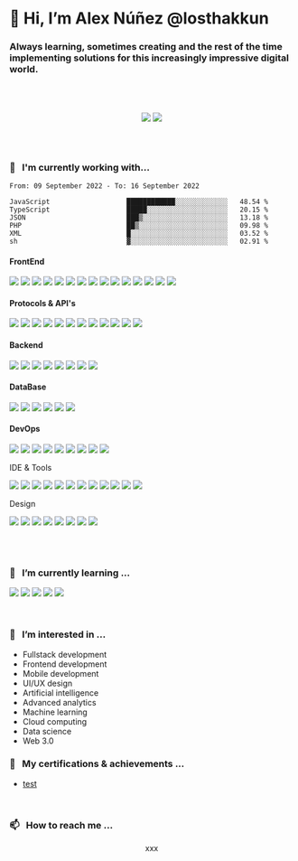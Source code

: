 <!-- ======================================================================= -->
<!-- Introduction -->

# 👋 Hi, I’m Alex Núñez @losthakkun

### Always learning, sometimes creating and the rest of the time implementing solutions for this increasingly impressive digital world.

<!-- ======================================================================= -->

<br />

<!-- ======================================================================= -->
<!-- Stats -->

<br />
	<p align="center">
		<div align=center>
			<img align="center"  src="https://github-readme-stats.vercel.app/api?username=losthakkun&theme=dark&hide_border=true&show_icons=true&count_private=true" />
			<img align="center" src="https://github-readme-streak-stats.herokuapp.com?user=losthakkun&theme=dark&hide_border=true&date_format=M%20j%5B%2C%20Y%5D" />
		</div>
	</p>
<br />

<!-- ======================================================================= -->

<br />

<!-- ======================================================================= -->
<!-- Working on -->

### 🎳 <Text>&nbsp;</Text> I'm currently working with...

<!--START_SECTION:waka-->

```text
From: 09 September 2022 - To: 16 September 2022

JavaScript                   ████████████░░░░░░░░░░░░░   48.54 %
TypeScript                   █████░░░░░░░░░░░░░░░░░░░░   20.15 %
JSON                         ███▒░░░░░░░░░░░░░░░░░░░░░   13.18 %
PHP                          ██▒░░░░░░░░░░░░░░░░░░░░░░   09.98 %
XML                          █░░░░░░░░░░░░░░░░░░░░░░░░   03.52 %
sh                           ▓░░░░░░░░░░░░░░░░░░░░░░░░   02.91 %
```

<!--END_SECTION:waka-->

<!--List of current skills-->
#### FrontEnd

<p align="left">
	<img src="https://img.shields.io/badge/React-61DAFB?logo=react&logoColor=black" />
	<img src="https://img.shields.io/badge/-React%20Native-61DAFB?style=flat-square&logo=react&logoColor=white" />
	<img src="https://img.shields.io/badge/Expo-0F0F0F?logo=expo&logoColor=white" />
	<img src="https://img.shields.io/badge/Next.js-0F0F0F?logo=next.js&logoColor=white" />
	<img src="https://img.shields.io/badge/-Flutter-02569B?style=flat-square&logo=flutter&logoColor=white" />
	<img src="https://img.shields.io/badge/-Angular-DD0031?style=flat-square&logo=angular&logoColor=white" />
	<img src="https://img.shields.io/badge/-Ionic-3880FF?style=flat-square&logo=ionic&logoColor=white" />
	<img src="https://img.shields.io/badge/-Bootstrap-563D7C?style=flat-square&logo=bootstrap&logoColor=white" />
	<img src="https://img.shields.io/badge/-Tailwind-38B2AC?style=flat-square&logo=tailwind-css&logoColor=white" />
	<img src="https://img.shields.io/badge/HTML5-E34F26?logo=html5&logoColor=white" />
	<img src="https://img.shields.io/badge/CSS3-1572B6?logo=css3&logoColor=white" />
	<img src="https://img.shields.io/badge/JavaScript-F7DF1E?logo=javascript&logoColor=black" />
	<img src="https://img.shields.io/badge/Redux-764ABC?logo=redux&logoColor=white" />
	<img src="https://img.shields.io/badge/Styled_Components-DB7093?logo=styled-components&logoColor=white" />
	<img src="https://img.shields.io/badge/TypeScript-007ACC?logo=typescript&logoColor=white" />
</p>

#### Protocols & API's

<p align="left">
	<img src="https://img.shields.io/badge/REST-02569B?logo=rest&logoColor=white" />
	<img src="https://img.shields.io/badge/XML-02569B?logo=xml&logoColor=white" />
	<img src="https://img.shields.io/badge/GraphQL-E10098?logo=graphql&logoColor=white" />
	<img src="https://img.shields.io/badge/JSON Web Tokens-0F0F0F?logo=json-web-tokens&logoColor=white" />
	<img src="https://img.shields.io/badge/Socket.io-0F0F0F?logo=socket.io&logoColor=white" />
	<img src="https://img.shields.io/badge/Stripe-008CDD?logo=stripe&logoColor=white" />
	<img src="https://img.shields.io/badge/Pusher-ED1965?logo=pusher&logoColor=white" />
	<img src="https://img.shields.io/badge/Google Maps-4285F4?logo=google-maps&logoColor=white" />
	<img src="https://img.shields.io/badge/Google Cloud-4285F4?logo=google-cloud&logoColor=white" />
	<img src="https://img.shields.io/badge/Amazon S3-569A31?logo=amazon-s3&logoColor=white" />
	<img src="https://img.shields.io/badge/Amazon EC2-569A31?logo=amazon-ec2&logoColor=white" />
	<img src="https://img.shields.io/badge/Amazon API Gateway-569A31?logo=amazon-api-gateway&logoColor=white" />
</p>

#### Backend

<p align="left">
	<img src="https://img.shields.io/badge/Node.js-339933?logo=node.js&logoColor=white" />
	<img src="https://img.shields.io/badge/Express-000000?logo=express&logoColor=white" />
	<img src="https://img.shields.io/badge/Python-3776AB?logo=python&logoColor=white" />
	<img src="https://img.shields.io/badge/PHP-777BB4?logo=php&logoColor=white" />
	<img src="https://img.shields.io/badge/Java-007396?logo=java&logoColor=white" />
	<img src="https://img.shields.io/badge/Laravel-FF2D20?logo=laravel&logoColor=white" />
	<img src="https://img.shields.io/badge/CodeIgniter-EF4223?logo=codeigniter&logoColor=white" />
	<img src="https://img.shields.io/badge/Amazon Lambda-569A31?logo=amazon-lambda&logoColor=white" />
</p>

#### DataBase

<p align="left">
	<img src="https://img.shields.io/badge/MySQL-4479A1?logo=mysql&logoColor=white" />
	<img src="https://img.shields.io/badge/PostgreSQL-316192?logo=postgresql&logoColor=white" />
	<img src="https://img.shields.io/badge/SQLite-003B57?logo=sqlite&logoColor=white" />
	<img src="https://img.shields.io/badge/MongoDB-47A248?logo=mongodb&logoColor=white" />
	<img src="https://img.shields.io/badge/Amazon DynamoDB-569A31?logo=amazon-dynamodb&logoColor=white" />
	<img src="https://img.shields.io/badge/Amazon RDS-569A31?logo=amazon-rds&logoColor=white" />
</p>

#### DevOps

<p align="left">
	<img src="https://img.shields.io/badge/Vercel-000000?logo=vercel&logoColor=white" />
	<img src="https://img.shields.io/badge/Heroku-430098?logo=heroku&logoColor=white" />
	<img src="https://img.shields.io/badge/Netlify-00C7B7?logo=netlify&logoColor=white" />
	<img src="https://img.shields.io/badge/GitHub Actions-2088FF?logo=github-actions&logoColor=white" />
	<img src="https://img.shields.io/badge/New Relic-008C99?logo=new-relic&logoColor=white" />
	<img src="https://img.shields.io/static/v1?label=appleft&logo=visualstudio&message= &color=5C2D91">
	<img src="https://img.shields.io/static/v1?label=Firebase&logo=firebase&message= &color=FFCA28">
	<img src="https://img.shields.io/static/v1?label=Analytics&logo=googleanalytics&message= &color=E37400">
	<img src="https://img.shields.io/static/v1?label=Admob/Adsense&logo=googleadsense&message= &color=4285F4">
</p

#### IDE & Tools

<p align="left">
	<img src="https://img.shields.io/badge/Android Studio-3DDC84?logo=android-studio&logoColor=white" />
	<img src="https://img.shields.io/badge/Xcode-1575F9?logo=xcode&logoColor=white" />
	<img src="https://img.shields.io/badge/Eclipse-2C2255?logo=eclipse-ide&logoColor=white" />
	<img src="https://img.shields.io/badge/IntelliJ IDEA-000000?logo=intellij-idea&logoColor=white" />
	<img src="https://img.shields.io/badge/PyCharm-000000?logo=pycharm&logoColor=white" />
	<img src="https://img.shields.io/badge/Arduino-00979D?logo=arduino&logoColor=white" />
	<img src="https://img.shields.io/badge/Visual Studio Code-007ACC?logo=visual-studio-code&logoColor=white" />
	<img src="https://img.shields.io/badge/Git-F05032?logo=git&logoColor=white" />
	<img src="https://img.shields.io/badge/GitHub-181717?logo=github&logoColor=white" />
	<img src="https://img.shields.io/badge/Postman-FF6C37?logo=postman&logoColor=white" />
	<img src="https://img.shields.io/badge/Trello-0052CC?logo=trello&logoColor=white" />
	<img src="https://img.shields.io/badge/Bash-4EAA25?logo=gnu-bash&logoColor=white" />
</p

#### Design

<p align="left">
	<img src="https://img.shields.io/static/v1?label=Photoshop&logo=adobe&message= &color=31A8FF">
	<img src="https://img.shields.io/static/v1?label=Illustrator&logo=adobe&message= &color=FF9A00">
	<img src="https://img.shields.io/static/v1?label=InDesign&logo=adobe&message= &color=FF3366">
	<img src="https://img.shields.io/static/v1?label=Premiere Pro&logo=adobe&message= &color=9999FF">
	<img src="https://img.shields.io/static/v1?label=After Effects&logo=adobe&message= &color=9999FF">
	<img src="https://img.shields.io/static/v1?label=Blender&logo=blender&message= &color=F5792A">
	<img src="https://img.shields.io/static/v1?label=Canva&logo=canva&message= &color=00C4CC">
	<img src="https://img.shields.io/static/v1?label=MarvelApp&logo=marvelapp&message= &color=FF3366">
</p>

<!-- ======================================================================= -->

<br />
<br />

<!-- ======================================================================= -->
<!-- Learning -->

### 🌱 <Text>&nbsp;</Text> I’m currently learning ...

<p align="left">
	<img src="https://img.shields.io/static/v1?label=AWS&logo=amazonaws&message=Serverless &color=232F3E">
	<img src="https://img.shields.io/static/v1?label=Django&logo=django&message= &color=092E20">
	<img src="https://img.shields.io/static/v1?label=Python&logo=python&message= &color=3776AB">
	<img src="https://img.shields.io/static/v1?label=Go&logo=go&message= &color=00ADD8">
	<img src="https://img.shields.io/static/v1?label=Dart&logo=dart&message= &color=0175C2">
</p>

<!-- ======================================================================= -->

<br />

<!-- ======================================================================= -->
<!-- Interests -->

### 👀 <Text>&nbsp;</Text> I’m interested in ...

- Fullstack development
- Frontend development
- Mobile development
- UI/UX design
- Artificial intelligence
- Advanced analytics
- Machine learning
- Cloud computing
- Data science
- Web 3.0

<!-- ======================================================================= -->

<!-- ======================================================================= -->
<!-- Education -->

### 💞️ <Text>&nbsp;</Text> My certifications & achievements ...

- [test](https://www.youracclaim.com/badges/a8f9f8e0-b9c7-4b0e-b8e8-f8f8f8f8f8f8/linked_in_profile)

<!-- ======================================================================= -->

<br />

### 📫 <Text>&nbsp;</Text> How to reach me ...

<p align="center">
	<div align=center>
		xxx
	</div>
</p>

<!---
losthakkun/losthakkun is a ✨ special ✨ repository because its `README.md` (this file) appears on your GitHub profile.
You can click the Preview link to take a look at your changes.
--->
